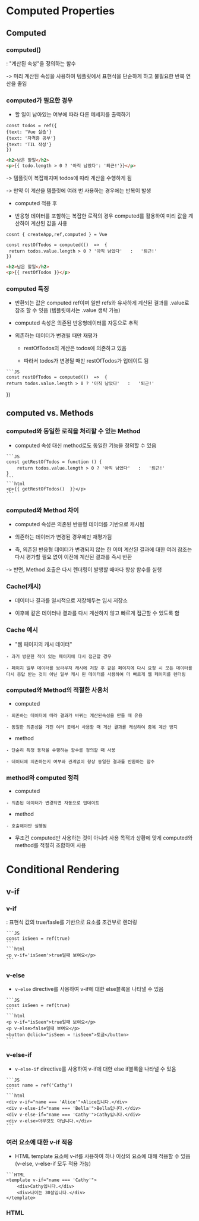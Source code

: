 # Computed Properties
## Computed
### computed()

   : "계산된 속성"을 정의하는 함수

   -> 미리 계산된 속성을 사용하여 템플릿에서 표현식을 단순하게 하고 불필요한 반복 연산을 줄임

### computed가 필요한 경우

   - 할 일이 남아있는 여부에 따라 다른 메세지를 출력하기

   ```JS
   const todos = ref({
   {text: 'Vue 실습'}
   {text: '자격증 공부'}
   {text: 'TIL 작성'}
   })
   ```
   ```HTML
   <h2>남은 할일</h2>
   <p>{{ todo.length > 0 ? '아직 남았다': '퇴근!'}}</p>
   ```

   -> 템플릿이 복잡해지며 todos에 따라 계산을 수행하게 됨

   -> 만약 이 계산을 템플릿에 여러 번 사용하는 경우에는 반복이 발생

   - computed 적용 후

   - 반응형 데이터를 포함하는 복잡한 로직의 경우 computed를 활용하여 미리 값을 계산하여 계산된 값을 사용

   ```JS
   cosnt { createApp,ref,computed } = Vue

   const restOfTodos = computed(()  =>  {
    return todos.value.length > 0 ? '아직 남았다'   :   '퇴근!'
   })
   ```

   ```html
   <h2>남은 할일</h2>
   <p>{{ restOfTodos }}</p>
   ```

### computed 특징

   - 반환되는 값은 computed ref이며 일반 refs와 유사하게 계산된 결과를 .value로 참조 할 수 잇음 (템플릿에서는 .value 생략 가능)

   - computed 속성은 의존된 반응형데이터를 자동으로 추적

   - 의존하는 데이터가 변경될 때만 재평가

      - restOfTodos의 계산은 todos에 의존하고 있음

      - 따라서 todos가 변경될 때만 restOfTodos가 업데이트 됨

    ```JS
    const restOfTodos = computed(()  =>  {
    return todos.value.length > 0 ? '아직 남았다'   :   '퇴근!'
   })

## computed vs. Methods
### computed와 동일한 로직을 처리할 수 있는 Method

   - computed 속성 대신 method로도 동일한 기능을 정의할 수 있음

    ```JS
    const getRestOfTodos = function () {
        return todos.value.length > 0 ? '아직 남았다'   :   '퇴근!'
    }
    ```
    ```html
    <p>{{ getRestOfTodos()  }}</p>
    ```

### computed와 Method 차이

   - computed 속성은 의존된 반응형 데이터를 기반으로 캐시됨

   - 의존하는 데이터가 변경된 경우에만 재평가됨

   - 즉, 의존된 반응형 데이터가 변경되지 않는 한 이미 계산된 결과에 대한 여러 참조는 다시 평가할 필요 없이 이전에 계산된 결과를 즉시 반환

   -> 반면, Method 호출은 다시 렌더링이 발행할 때마다 항상 함수를 실행

### Cache(캐시)

   - 데이터나 결과를 일시적으로 저장해두는 임시 저장소

   - 이후에 같은 데이터나 결과를 다시 계산하지 않고 빠르게 접근할 수 있도록 함

### Cache 예시

   - "웹 페이지의 캐시 데이터"

    - 과거 방문한 적이 있는 페이지에 다시 접근할 경우

    - 페이지 일부 데이터를 브라우저 캐시에 저장 후 같은 페이지에 다시 요청 시 모든 데이터를 다시 응답 받는 것이 아닌 일부 캐시 된 데이터를 사용하여 더 빠르게 웹 페이지를 렌더링

### computed와 Method의 적절한 사용처
  
   - computed

    - 의존하는 데이터에 따라 결과가 바뀌는 계산된속성을 만들 때 유용

    - 동일한 의존성을 가진 여러 곳에서 사용할 때 게산 결과를 캐싱하여 중복 계산 방지

   - method

    - 단순히 특정 동작을 수행하는 함수를 정의할 때 사용

    - 데이터에 의존하는지 여부와 관계없이 항상 동일한 결과를 반환하는 함수

### method와 computed 정리

   - computed

    - 의존된 데이터가 변경되면 자동으로 업데이트

   - method

    - 호출해야만 실행됨

   - 무조건 computed만 사용하는 것이 아니라 사용 목적과 상황에 맞게 computed와 method를 적절히 조합하여 사용

# Conditional Rendering
## v-if
### v-if

   : 표현식 값의 true/fasle를 기반으로 요소를 조건부로 렌더링

    ```JS
    const isSeen = ref(true)
    ```
    ```html
    <p v-if='isSeem'>true일때 보여요</p>
    ```
### v-else

   - `v-else` directive를 사용하여 v-if에 대한 else블록을 나타낼 수 있음

    ```JS
    const isSeen = ref(true)
    ```
    ```html
    <p v-if="isSeen">true일때 보여요</p>
    <p v-else>false일때 보여요</p>
    <button @click="isSeen = !isSeen">토글</button>
    ```

### v-else-if

   - `v-else-if` directive를 사용하여 v-if에 대한 else if블록을 나타낼 수 있음

    ```JS
    const name = ref('Cathy')
    ```
    ```html
    <div v-if="name === 'Alice'">Alice입니다.</div>
    <div v-else-if="name === 'Bella'">Bella입니다.</div>
    <div v-else-if="name === 'Cathy'">Cathy입니다.</div>
    <div v-else>아무것도 아닙니다.</div>
    ```

### 여러 요소에 대한 v-if 적용

   - HTML template 요소에 v-if를 사용하여 하나 이상의 요소에 대해 적용할 수 있음 (v-else, v-else-if 모두 적용 가능)

    ```HTML
    <template v-if="name === 'Cathy'">
        <div>Cathy입니다.</div>
        <div>나이는 30살입니다.</div>
    </template>

### HTML <template> element

   - 페이지가 로드 될 때 렌더링 되지 않지만 JavaScript를 사용하여 나중에 문서에서 사용할 수 있도록 하는 HTML을 보유하기 위한 메커니즘

   -> 보이지 않는 wrapper 역할

## v-if vs. v-show
### v-show

   - 표현식 값의 true/false를 기반으로 요소의 가시성(visibility)을 전환

### v-show 예시

   - v-show요소는 항상 DOM에 렌더링 되어 있음

   - CSS display 속성만 전환하기 때문

    ```JS
    const isShow = ref(false)
    ```
    ```html
    <div v-show="isShow">v-show</div>
    ```

### v-if 와 v-show의 적절한 사용처

   - v-if (Cheap initial load, expensive toggle)

    - 초기 조건이 false인경우 아무 작업도 수행하지 않음

    - 토글 비용이 높음

   - v-show (Expensive initial load, cheap toggle)

    - 초기 조건에 관계 없이 항상 렌더링

    - 초기 렌더링 비용이 더 높음

   -> 콘텐츠를 매우 자주 전환해야 하는 경우에는 v-show를, 실행 중에 조건이 변경되지 않는 경우에만 v-if를 권장
